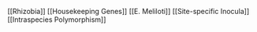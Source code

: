 [[Rhizobia]]
[[Housekeeping Genes]]
[[E. Meliloti]]
[[Site-specific Inocula]]
[[Intraspecies Polymorphism]]

